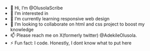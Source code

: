 - 👋 Hi, I’m @OlusolaScribe
- 👀 I’m interested in 
- 🌱 I’m currently learning responsive web design
- 💞️ I’m looking to collaborate on html and css project to boost my knowledge
- 📫 Please reach me on X(formerly twitter) @AdekileOlusola.
- ⚡ Fun fact: I code. Honestly, I dont know what to put here

<!---
OlusolaScribe/OlusolaScribe is a ✨ special ✨ repository because its `README.md` (this file) appears on your GitHub profile.
You can click the Preview link to take a look at your changes.
--->
